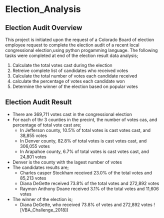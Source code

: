 # Election_Analysis

## Election Audit Overview
This project is initiated upon the request of a Colorado Board of election employee request to complete the election audit of a recent local congressional election,using python progamming language. The following tasks were completed at end of the election result data analysis;

1. Calculate the total votes cast during the election
2. Retreive complete list of candidates who received votes
3. Calculate the total number of votes each candidate received
4. calculate the percentage of votes each candidate won
5. Determine the winner of the election based on popular votes

## Election Audit Result
- There are 369,711 votes cast in the congressional election
- For each of thr 3 counties in the precint, the number of votes cas, and percentage of total vote cast are;
  * In Jefferson county, 10.5% of total votes is cast votes cast, and 38,855 votes
  * In Denver county, 82.8% of total votes is cast votes cast, and 306,055 votes
  * In Arapahoe county, 6.7% of total votes is cast votes cast, and 24,801 votes
- Denver is the county with the lagest number of votes
- The candidates results are;
  * Charles casper Stockham received 23.0% of the total votes and 85,213 votes
  * Diana DeGette received 73.8% of the total votes and 272,892 votes
  * Raymon Anthony Doane received 3.1% of the total votes and 11,606 votes
- The winner of the election is;
  * Diana DeGette, who received 73.8% of votes and 272,892 votes
![VBA_Challenge_2018](
